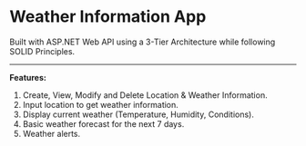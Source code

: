 # Weather Information App

Built with ASP.NET Web API using a 3-Tier Architecture while following SOLID Principles.

---

**Features:**

1. Create, View, Modify and Delete Location & Weather Information.
2. Input location to get weather information.
3. Display current weather (Temperature, Humidity, Conditions).
4. Basic weather forecast for the next 7 days.
5. Weather alerts.
